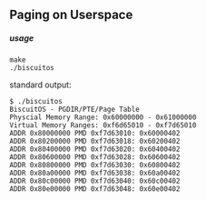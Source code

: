 Paging on Userspace
--------------------------------------------

##### usage

```
make
./biscuitos
```

standard output:

```
$ ./biscuitos 
BiscuitOS - PGDIR/PTE/Page Table
Physcial Memory Range: 0x60000000 - 0x61000000
Virtual Memory Ranges: 0xf6d65010 - 0xf7d65010
ADDR 0x80000000 PMD 0xf7d63010: 0x60000402
ADDR 0x80200000 PMD 0xf7d63018: 0x60200402
ADDR 0x80400000 PMD 0xf7d63020: 0x60400402
ADDR 0x80600000 PMD 0xf7d63028: 0x60600402
ADDR 0x80800000 PMD 0xf7d63030: 0x60800402
ADDR 0x80a00000 PMD 0xf7d63038: 0x60a00402
ADDR 0x80c00000 PMD 0xf7d63040: 0x60c00402
ADDR 0x80e00000 PMD 0xf7d63048: 0x60e00402
```
